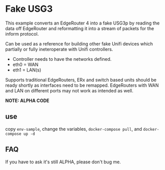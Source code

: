 # Fake USG3

This example converts an EdgeRouter 4 into a fake USG3p by reading the data off EdgeRouter
and reformatting it into a stream of packets for the inform protocol.

Can be used as a reference for building other fake Unifi devices which partially or fully
ineteroperate with Unifi controllers.

 * Controller needs to have the networks defined.
 * eth0 = WAN
 * eth1 = LAN(s)

Supports traditional EdgeRouters, ERx and switch based units should be ready shortly as
interfaces need to be remapped.  EdgeRouters with WAN and LAN on different ports may not
work as intended as well.

**NOTE: ALPHA CODE**

## use

copy `env-sample`, change the variables, `docker-compose pull`, and `docker-compose up -d`

## FAQ

If you have to ask it's still ALPHA, please don't bug me.
